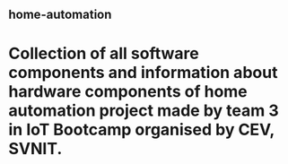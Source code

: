 ## home-automation

# Collection of all software components and information about hardware components of home automation project made by team 3 in IoT Bootcamp organised by CEV, SVNIT.
